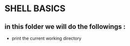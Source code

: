 # SHELL BASICS

## in this folder we will do the followings : <br>

- print the current working directory 

